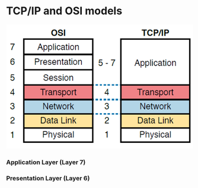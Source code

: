 # TCP/IP and OSI models

![](../.gitbook/assets/image%20%288%29.png)



### Application Layer \(Layer 7\)



### Presentation Layer \(Layer 6\)



